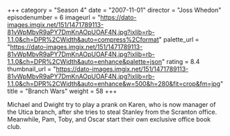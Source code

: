 +++
category = "Season 4"
date = "2007-11-01"
director = "Joss Whedon"
episodenumber = 6
imageurl = "https://dato-images.imgix.net/151/1471789113-81vWpMbvR9aPY7DmKnAOpUOAF4N.jpg?ixlib=rb-1.1.0&ch=DPR%2CWidth&auto=compress%2Cformat"
palette_url = "https://dato-images.imgix.net/151/1471789113-81vWpMbvR9aPY7DmKnAOpUOAF4N.jpg?ixlib=rb-1.1.0&ch=DPR%2CWidth&auto=enhance&palette=json"
rating = 8.4
thumbnail_url = "https://dato-images.imgix.net/151/1471789113-81vWpMbvR9aPY7DmKnAOpUOAF4N.jpg?ixlib=rb-1.1.0&ch=DPR%2CWidth&auto=enhance&w=500&h=280&fit=crop&fm=jpg"
title = "Branch Wars"
weight = 58
+++

Michael and Dwight try to play a prank on Karen, who is now manager of the Utica branch, after she tries to steal Stanley from the Scranton office. Meanwhile, Pam, Toby, and Oscar start their own exclusive office book club.